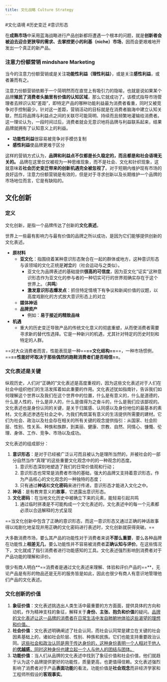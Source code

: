 ```yaml
---
title: 文化战略 Culture Strategy
---
```

#文化语境 #历史变迁 #意识形态 



在**成熟市场**中采用蓝海战略进行产品创新都将遭遇一个根本的问题，就是**创新者会被迫去迎合更狭窄的需求、去掌控更小的利基（niche）市场**，因而会更艰难地开发出一个真正的新产品。

### 注意力份额营销 mindshare Marketing

当今的注意力份额营销或是关注**功能性利益（理性利益）**，或是关注**感性利益**，或者兼而有之。

注意力份额营销依赖于一个简明然而在直觉上有吸引力的隐喻，也就是说如果某个品牌**殖民了消费者头脑里有价值的认知区域**，那么它就成功了。该模式指导市场管理者去辨识认知“差距”，即特定产品的哪种功能利益最为消费者看重，同时又被竞争对手控制最少。针对这一差距，营销活动的目标就是在消费者脑海中建立认知关联，然后将品牌与利益点之间的关联尽可能简明、持续而且频繁地灌输给消费者。这一理论认为，一段时间过后，消费者就会无意识地将品牌与利益联系起来，结果品牌就拥有了认知意义上的利益。

* **功能性利益**很容易被竞争对手模仿复制
* **感性利益**使品牌更难于区分

这样的营销方式认为，**品牌和利益点不仅都是长久稳定的，而且都是和社会语境无关的。** 品牌在这里仅仅被视为一种思维现象，而不是社会、文化和针织现象，这就意味着**社会历史变迁带来的创新机遇完全被忽视了**。对于短期内维护现有市场的良好运作，注意力份额营销是有效的，但是对于寻求创新以及长期维护一个品牌的市场地位而言，它是有缺陷的。


## 文化创新

### 定义

文化创新，是指一个品牌传达了创新的**文化表述**。

世界上一些最有影响力与最有价值的品牌之所以成功，是因为它们能够提供创新的文化表述。

* **原材料**
	* **亚文化**：指围绕着某种意识形态聚合在一起的群体或地方，这种意识形态与该领域的文化正统是**对立**的（社会运动与之类似）。
		* 亚文化为品牌表述的基础提供**很高的可信度**，因为亚文化“证实”这种意识形态作为亚文化的参与者的一种切实可行的世界观确实存在于这个世界上。（**共鸣**）
		* **激发意识形态爆发点**：抓住特定情境下有争议和新闻价值的议题，以高度戏剧化的方式放大意识形态上的对立
	* **媒体神话**
	* **品牌资产**
		* 例如：**易于接近的精致品味**
* **机遇**
	* 重大的历史变迁导致产品的传统文化意义的彻底重塑，从而使消费者需要寻求新的替代性选择。它是一种新兴的机遇，尤其针对特定的历史时刻和特定的人群。

==对大众消费者而言，性能表现是一种==**==文化结构==**==，一种市场惯例，==**==性能好坏取决于那些偶然的跑鞋消费者们是否相信==**。


### 文化表述是关键

纵观历史，人们对“正确的”文化表述是高度重视的，因为这些文化表述对于人们在社会中组织他们的生活发挥着如此重要的作用。文化表述犹如指南针，告诉我们如何理解这个世界以及我们在这个世界中的位置，什么是有意义的，什么是道德的，什么是人性的，什么是非人的，什么是值得为之奋斗的，什么是我们应该鄙视的。文化表述也是身份认同的关键，是关于归属感、认同感以及身份地位的最基本的素材。文化表述渗透在社会之中，为我们构筑富有意义的生活提供所需要的建材。它们为社会、政治以及社会存在相关的所有关键的观念提供指引：从国家、社会阶层、性别、性关系、种族和族群，到美丽、健康、宗教、自然、同情心、慷慨、伦理、身体、工作、竞争、市场以及成功。

文化表述的组成部分：

1. **意识形态**：是对于已经被广泛认可而且被认为是理所当然的，并被社会的一部分自然当作“真理”的这些重要文化观念中的的一种观念的态度。
	1. 意识形态深刻地塑造了我们的日常价值观和行动；
	2. 意识形态也常常是消费者市场的基础，强大的品牌又支持着意识形态，作为产品核心的文化观念的一种独特的态度；
	3. 只有通过**神话**和**文化密码**来进行传递，意识形态才能进入文化之中。
2. **神话**：是有教育意义的**故事**，它透露出意识形态。
3. **文化密码**：在当地文化历史中被确立下来的元素，能轻易引起共鸣
	1. 通过临时拼凑是不可能构成一个文化表述的，文化表述中的每一个元素都必须以合适解释的方式呈现

==当文化创新中包含了正确的意识形态，而这一意识形态又通过正确的神话故事得以戏剧化地呈现并用正确的文化密码进行表述时，文化创新就获得突破。==

大多数消费市场，要么其产品的功能性对于消费者来说**不那么重要**，要么各种品牌在功能性上**相差无几**，要么功能性并不容易被消费者**正确认知与评价**。在这些情况下，文化就成了指引消费者进行功能感知的工具。文化表述强烈影响到消费者对于产品功能的理解和评价。

很少有商人明白**==消费者是通过文化表述来理解、体验和评价产品的==**，无论产品是有形的物品还是无形的服务皆是如此，因此也很少有商人有意识地管理他们产品的文化表述。


### 文化创新的价值

1. **象征价值**：文化表述挑选出人类生活中最重要的方方面面，提供具体的方向和动机，作为精神支柱的象征，解释关于**身份、主张、抱负和价值**的疑问。<u>品牌的文化表述让这一品牌的消费者在日常生活中发自肺腑地体验这些渴望的理想和价值。</u>
2. **社会价值**：文化表述明确阐述了社会认同，而社会认同常是建立在关键的社会因素基础上的，诸如社会阶层、性别、种族和民族。它们也能支持重要政治认同。<u>这些社会和政治认同是用于传达身份的，这种身份表明一个人相对于他人的**优越感**，同时这种身份也建立起一个人与他人的团结与团体。</u>
3. **功能价值**：当人们从品牌的文化表述中找到了象征价值和社会价值，他们就趋于认为这个品牌提供更好的功能性，质量更高，也更值得信赖。文化表述强烈影响了消费者对于产品**表面功能**的看法，功能价值是**社会观念**而非经济学家和工程师所假设的**客观事实**。